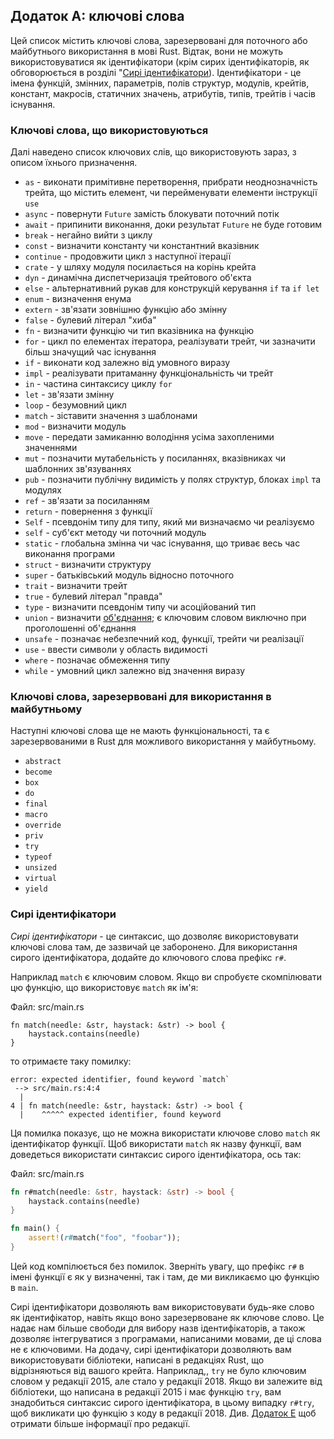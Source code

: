## Додаток A: ключові слова

Цей список містить ключові слова, зарезервовані для поточного або майбутнього використання в мові Rust. Відтак, вони не можуть використовуватися як ідентифікатори (крім сирих ідентифікаторів, як обговорюється в розділі "[Сирі ідентифікатори][raw-identifiers]<!-- ignore -->). Ідентифікатори - це імена функцій, змінних, параметрів, полів структур, модулів, крейтів, констант, макросів, статичних значень, атрибутів, типів, трейтів і часів існування.

### Ключові слова, що використовуються

Далі наведено список ключових слів, що використовують зараз, з описом їхнього призначення.

* `as` - виконати примітивне перетворення, прибрати неоднозначність трейта, що містить елемент, чи перейменувати елементи інструкції `use`
* `async` -  повернути `Future` замість блокувати поточний потік
* `await` - припинити виконання, доки результат `Future` не буде готовим
* `break` - негайно вийти з циклу
* `const` - визначити константу чи константний вказівник
* `continue` - продовжити цикл з наступної ітерації
* `crate` - у шляху модуля посилається на корінь крейта
* `dyn` - динамічна диспетчеризація трейтового об'єкта
* `else` - альтернативний рукав для конструкцій керування `if` та `if let`
* `enum` - визначення енума
* `extern` - зв'язати зовнішню функцію або змінну
* `false` - булевий літерал "хиба"
* `fn` - визначити функцію чи тип вказівника на функцію
* `for` - цикл по елементах ітератора, реалізувати трейт, чи зазначити більш значущий час існування
* `if` - виконати код залежно від умовного виразу
* `impl` - реалізувати притаманну функціональність чи трейт
* `in` - частина синтаксису циклу `for`
* `let` - зв'язати змінну
* `loop` - безумовний цикл
* `match` - зіставити значення з шаблонами
* `mod` - визначити модуль
* `move` - передати замиканню володіння усіма захопленими значеннями
* `mut` - позначити мутабельність у посиланнях, вказівниках чи шаблонних зв'язуваннях
* `pub` - позначити публічну видимість у полях структур, блоках `impl` та модулях
* `ref` - зв'язати за посиланням
* `return` - повернення з функції
* `Self` - псевдонім типу для типу, який ми визначаємо чи реалізуємо
* `self` - суб'єкт методу чи поточний модуль
* `static` - глобальна змінна чи час існування, що триває весь час виконання програми
* `struct` - визначити структуру
* `super` - батьківський модуль відносно поточного
* `trait` - визначити трейт
* `true` - булевий літерал "правда"
* `type` - визначити псевдонім типу чи асоційований тип
* `union` - визначити [об'єднання][union]<!-- ignore -->; є ключовим словом виключно при проголошенні об'єднання
* `unsafe` - позначає небезпечний код, функції, трейти чи реалізації
* `use` - ввести символи у область видимості
* `where` - позначає обмеження типу
* `while` - умовний цикл залежно від значення виразу

### Ключові слова, зарезервовані для використання в майбутньому

Наступні ключові слова ще не мають функціональності, та є зарезервованими в Rust для можливого використання у майбутньому.

* `abstract`
* `become`
* `box`
* `do`
* `final`
* `macro`
* `override`
* `priv`
* `try`
* `typeof`
* `unsized`
* `virtual`
* `yield`

### Сирі ідентифікатори

*Сирі ідентифікатори* - це синтаксис, що дозволяє використовувати ключові слова там, де зазвичай це заборонено. Для використання сирого ідентифікатора, додайте до ключового слова префікс `r#`.

Наприклад `match` є ключовим словом. Якщо ви спробуєте скомпілювати цю функцію, що використовує `match` як ім'я:

<span class="filename">Файл: src/main.rs</span>

```rust,ignore,does_not_compile
fn match(needle: &str, haystack: &str) -> bool {
    haystack.contains(needle)
}
```

то отримаєте таку помилку:

```text
error: expected identifier, found keyword `match`
 --> src/main.rs:4:4
  |
4 | fn match(needle: &str, haystack: &str) -> bool {
  |    ^^^^^ expected identifier, found keyword
```

Ця помилка показує, що не можна використати ключове слово `match` як ідентифікатор функції. Щоб використати `match` як назву функції, вам доведеться використати синтаксис сирого ідентифікатора, ось так:

<span class="filename">Файл: src/main.rs</span>

```rust
fn r#match(needle: &str, haystack: &str) -> bool {
    haystack.contains(needle)
}

fn main() {
    assert!(r#match("foo", "foobar"));
}
```

Цей код компілюється без помилок. Зверніть увагу, що префікс `r#` в імені функції є як у визначенні, так і там, де ми викликаємо цю функцію в `main`.

Сирі ідентифікатори дозволяють вам використовувати будь-яке слово як ідентифікатор, навіть якщо воно зарезервоване як ключове слово. Це надає нам більше свободи для вибору назв ідентифікаторів, а також дозволяє інтегруватися з програмами, написаними мовами, де ці слова не є ключовими. На додачу, сирі ідентифікатори дозволяють вам використовувати бібліотеки, написані в редакціях Rust, що відрізняються від вашого крейта. Наприклад,, `try` не було ключовим словом у редакції 2015, але стало у редакції 2018. Якщо ви залежите від бібліотеки, що написана в редакції 2015 і має функцію `try`, вам знадобиться синтаксис сирого ідентифікатора, в цьому випадку `r#try`, щоб викликати цю функцію з коду в редакції 2018. Див. [Додаток E][appendix-e]<!-- ignore --> щоб отримати більше інформації про редакції.

[raw-identifiers]: #raw-identifiers

[union]: ../reference/items/unions.html

[appendix-e]: appendix-05-editions.html
